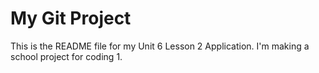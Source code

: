 # My Git Project

This is the README file for my Unit 6 Lesson 2 Application. I'm making a school project for coding 1.
